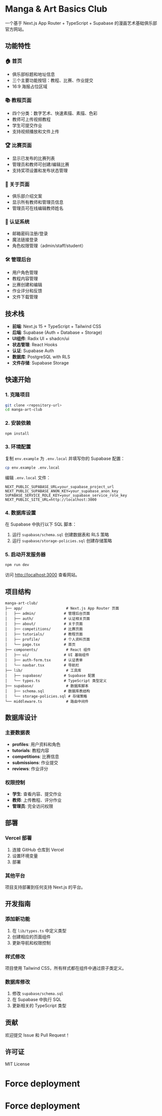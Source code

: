 # Manga & Art Basics Club

一个基于 Next.js App Router + TypeScript + Supabase 的漫画艺术基础俱乐部官方网站。

## 功能特性

### 🏠 首页
- 俱乐部标题和地址信息
- 三个主要功能按钮：教程、比赛、作业提交
- 16:9 海报占位区域

### 📚 教程页面
- 四个分类：数字艺术、快速素描、素描、色彩
- 教师可上传视频教程
- 学生可提交作业
- 支持视频播放和文件上传

### 🏆 比赛页面
- 显示已发布的比赛列表
- 管理员和教师可创建/编辑比赛
- 支持奖项设置和发布状态管理

### 👥 关于页面
- 俱乐部介绍文案
- 显示所有教师和管理员信息
- 管理员可在线编辑教师姓名

### 🔐 认证系统
- 邮箱密码注册/登录
- 魔法链接登录
- 角色权限管理（admin/staff/student）

### 🛠️ 管理后台
- 用户角色管理
- 教程内容管理
- 比赛创建和编辑
- 作业评分和反馈
- 文件下载管理

## 技术栈

- **前端**: Next.js 15 + TypeScript + Tailwind CSS
- **后端**: Supabase (Auth + Database + Storage)
- **UI组件**: Radix UI + shadcn/ui
- **状态管理**: React Hooks
- **认证**: Supabase Auth
- **数据库**: PostgreSQL with RLS
- **文件存储**: Supabase Storage

## 快速开始

### 1. 克隆项目

```bash
git clone <repository-url>
cd manga-art-club
```

### 2. 安装依赖

```bash
npm install
```

### 3. 环境配置

复制 `env.example` 为 `.env.local` 并填写你的 Supabase 配置：

```bash
cp env.example .env.local
```

编辑 `.env.local` 文件：

```env
NEXT_PUBLIC_SUPABASE_URL=your_supabase_project_url
NEXT_PUBLIC_SUPABASE_ANON_KEY=your_supabase_anon_key
SUPABASE_SERVICE_ROLE_KEY=your_supabase_service_role_key
NEXT_PUBLIC_SITE_URL=http://localhost:3000
```

### 4. 数据库设置

在 Supabase 中执行以下 SQL 脚本：

1. 运行 `supabase/schema.sql` 创建数据表和 RLS 策略
2. 运行 `supabase/storage-policies.sql` 创建存储策略

### 5. 启动开发服务器

```bash
npm run dev
```

访问 [http://localhost:3000](http://localhost:3000) 查看网站。

## 项目结构

```
manga-art-club/
├── app/                    # Next.js App Router 页面
│   ├── admin/             # 管理后台页面
│   ├── auth/              # 认证相关页面
│   ├── about/             # 关于页面
│   ├── competitions/      # 比赛页面
│   ├── tutorials/         # 教程页面
│   ├── profile/           # 个人资料页面
│   └── page.tsx           # 首页
├── components/             # React 组件
│   ├── ui/                # UI 基础组件
│   ├── auth-form.tsx      # 认证表单
│   └── navbar.tsx         # 导航栏
├── lib/                    # 工具库
│   ├── supabase/          # Supabase 配置
│   └── types.ts           # TypeScript 类型定义
├── supabase/               # 数据库脚本
│   ├── schema.sql         # 数据库表结构
│   └── storage-policies.sql # 存储策略
└── middleware.ts           # 路由中间件
```

## 数据库设计

### 主要数据表

- **profiles**: 用户资料和角色
- **tutorials**: 教程内容
- **competitions**: 比赛信息
- **submissions**: 作业提交
- **reviews**: 作业评分

### 权限控制

- **学生**: 查看内容、提交作业
- **教师**: 上传教程、评分作业
- **管理员**: 完全访问权限

## 部署

### Vercel 部署

1. 连接 GitHub 仓库到 Vercel
2. 设置环境变量
3. 部署

### 其他平台

项目支持部署到任何支持 Next.js 的平台。

## 开发指南

### 添加新功能

1. 在 `lib/types.ts` 中定义类型
2. 创建相应的页面组件
3. 更新导航和权限控制

### 样式修改

项目使用 Tailwind CSS，所有样式都在组件中通过原子类定义。

### 数据库修改

1. 修改 `supabase/schema.sql`
2. 在 Supabase 中执行 SQL
3. 更新相关的 TypeScript 类型

## 贡献

欢迎提交 Issue 和 Pull Request！

## 许可证

MIT License
# Force deployment
# Force deployment
